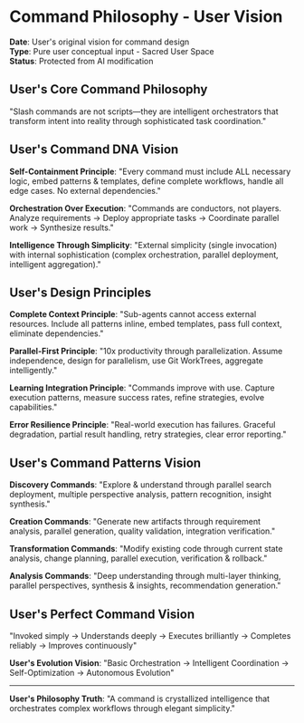 # Command Philosophy - User Vision

**Date**: User's original vision for command design  
**Type**: Pure user conceptual input - Sacred User Space  
**Status**: Protected from AI modification

## User's Core Command Philosophy

"Slash commands are not scripts—they are intelligent orchestrators that transform intent into reality through sophisticated task coordination."

## User's Command DNA Vision

**Self-Containment Principle**: "Every command must include ALL necessary logic, embed patterns & templates, define complete workflows, handle all edge cases. No external dependencies."

**Orchestration Over Execution**: "Commands are conductors, not players. Analyze requirements → Deploy appropriate tasks → Coordinate parallel work → Synthesize results."

**Intelligence Through Simplicity**: "External simplicity (single invocation) with internal sophistication (complex orchestration, parallel deployment, intelligent aggregation)."

## User's Design Principles

**Complete Context Principle**: "Sub-agents cannot access external resources. Include all patterns inline, embed templates, pass full context, eliminate dependencies."

**Parallel-First Principle**: "10x productivity through parallelization. Assume independence, design for parallelism, use Git WorkTrees, aggregate intelligently."

**Learning Integration Principle**: "Commands improve with use. Capture execution patterns, measure success rates, refine strategies, evolve capabilities."

**Error Resilience Principle**: "Real-world execution has failures. Graceful degradation, partial result handling, retry strategies, clear error reporting."

## User's Command Patterns Vision

**Discovery Commands**: "Explore & understand through parallel search deployment, multiple perspective analysis, pattern recognition, insight synthesis."

**Creation Commands**: "Generate new artifacts through requirement analysis, parallel generation, quality validation, integration verification."

**Transformation Commands**: "Modify existing code through current state analysis, change planning, parallel execution, verification & rollback."

**Analysis Commands**: "Deep understanding through multi-layer thinking, parallel perspectives, synthesis & insights, recommendation generation."

## User's Perfect Command Vision

"Invoked simply → Understands deeply → Executes brilliantly → Completes reliably → Improves continuously"

**User's Evolution Vision**: "Basic Orchestration → Intelligent Coordination → Self-Optimization → Autonomous Evolution"

---

**User's Philosophy Truth**: "A command is crystallized intelligence that orchestrates complex workflows through elegant simplicity."